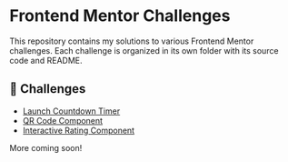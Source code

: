 # Frontend Mentor Challenges

This repository contains my solutions to various Frontend Mentor challenges. Each challenge is organized in its own folder with its source code and README.

## 🚀 Challenges

- [Launch Countdown Timer](./launch-countdown-timer)
- [QR Code Component](./qr-code-component)
- [Interactive Rating Component](./interactive-rating-component)

More coming soon!
